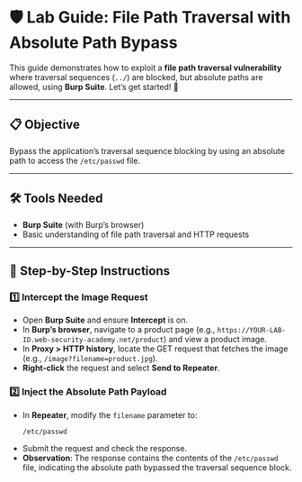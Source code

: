 # 🛡️ Lab Guide: File Path Traversal with Absolute Path Bypass

This guide demonstrates how to exploit a **file path traversal vulnerability** where traversal sequences (`../`) are blocked, but absolute paths are allowed, using **Burp Suite**. Let’s get started! 🚀

---

## 📋 Objective
Bypass the application’s traversal sequence blocking by using an absolute path to access the `/etc/passwd` file.

---

## 🛠️ Tools Needed
- **Burp Suite** (with Burp’s browser)
- Basic understanding of file path traversal and HTTP requests

---

## 📝 Step-by-Step Instructions

### 1️⃣ Intercept the Image Request
- Open **Burp Suite** and ensure **Intercept** is on.
- In **Burp’s browser**, navigate to a product page (e.g., `https://YOUR-LAB-ID.web-security-academy.net/product`) and view a product image.
- In **Proxy > HTTP history**, locate the GET request that fetches the image (e.g., `/image?filename=product.jpg`).
- **Right-click** the request and select **Send to Repeater**.

### 2️⃣ Inject the Absolute Path Payload
- In **Repeater**, modify the `filename` parameter to:
  ```
  /etc/passwd
  ```
- Submit the request and check the response.
- **Observation**: The response contains the contents of the `/etc/passwd` file, indicating the absolute path bypassed the traversal sequence block.